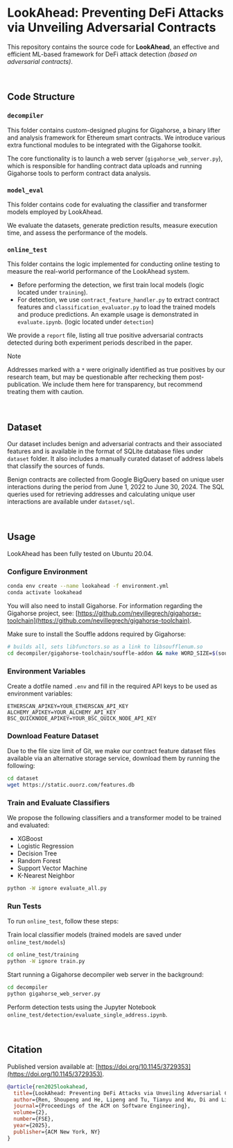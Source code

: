 # LookAhead: Preventing DeFi Attacks via Unveiling Adversarial Contracts
This repository contains the source code for **LookAhead**, an effective and efficient ML-based framework for DeFi attack detection *(based on adversarial contracts)*.

<br/>

## Code Structure
### `decompiler`
This folder contains custom-designed plugins for Gigahorse, a binary lifter and analysis framework for Ethereum smart contracts. We introduce various extra functional modules to be integrated with the Gigahorse toolkit.

The core functionality is to launch a web server (`gigahorse_web_server.py`), which is responsible for handling contract data uploads and running Gigahorse tools to perform contract data analysis.

### `model_eval`
This folder contains code for evaluating the classifier and transformer models employed by LookAhead.

We evaluate the datasets, generate prediction results, measure execution time, and assess the performance of the models.

### `online_test`
This folder contains the logic implemented for conducting online testing to measure the real-world performance of the LookAhead system.

- Before performing the detection, we first train local models (logic located under `training`).
- For detection, we use `contract_feature_handler.py` to extract contract features and `classification_evaluator.py` to load the trained models and produce predictions. An example usage is demonstrated in `evaluate.ipynb`.
(logic located under `detection`)

We provide a `report` file, listing all true positive adversarial contracts detected during both experiment periods described in the paper.

> [!NOTE]
> Addresses marked with a `*` were originally identified as true positives by our research team, but may be questionable after rechecking them post-publication. We include them here for transparency, but recommend treating them with caution. 

<br/>

## Dataset
Our dataset includes benign and adversarial contracts and their associated features and is available in the format of SQLite database files under `dataset` folder. It also includes a manually curated dataset of address labels that classify the sources of funds.

Benign contracts are collected from Google BigQuery based on unique user interactions during the period from June 1, 2022 to June 30, 2024. The SQL queries used for retrieving addresses and calculating unique user interactions are available under `dataset/sql`.

<br/>

## Usage
LookAhead has been fully tested on Ubuntu 20.04.

### Configure Environment
```bash
conda env create --name lookahead -f environment.yml
conda activate lookahead
```

You will also need to install Gigahorse. For information regarding the Gigahorse project, see: [https://github.com/nevillegrech/gigahorse-toolchain](https://github.com/nevillegrech/gigahorse-toolchain).

Make sure to install the Souffle addons required by Gigahorse:
```bash
# builds all, sets libfunctors.so as a link to libsoufflenum.so
cd decompiler/gigahorse-toolchain/souffle-addon && make WORD_SIZE=$(souffle --version | sed -n 3p | cut -c12,13)
```

### Environment Variables
Create a dotfile named `.env` and fill in the required API keys to be used as environment variables:
```
ETHERSCAN_APIKEY=YOUR_ETHERSCAN_API_KEY
ALCHEMY_APIKEY=YOUR_ALCHEMY_API_KEY
BSC_QUICKNODE_APIKEY=YOUR_BSC_QUICK_NODE_API_KEY
```

### Download Feature Dataset
Due to the file size limit of Git, we make our contract feature dataset files available via an alternative storage service, download them by running the following:
```bash
cd dataset
wget https://static.ouorz.com/features.db
```

### Train and Evaluate Classifiers
We propose the following classifiers and a transformer model to be trained and evaluated:
- XGBoost
- Logistic Regression
- Decision Tree
- Random Forest
- Support Vector Machine
- K-Nearest Neighbor

```bash
python -W ignore evaluate_all.py
```

### Run Tests
To run `online_test`, follow these steps:

Train local classifier models (trained models are saved under `online_test/models`)

```bash
cd online_test/training
python -W ignore train.py
```

Start running a Gigahorse decompiler web server in the background:

```bash
cd decompiler
python gigahorse_web_server.py
```

Perform detection tests using the Jupyter Notebook `online_test/detection/evaluate_single_address.ipynb`.

<br/>

## Citation
Published version available at: [https://doi.org/10.1145/3729353](https://doi.org/10.1145/3729353).

```bibtex
@article{ren2025lookahead,
  title={LookAhead: Preventing DeFi Attacks via Unveiling Adversarial Contracts},
  author={Ren, Shoupeng and He, Lipeng and Tu, Tianyu and Wu, Di and Liu, Jian and Ren, Kui and Chen, Chun},
  journal={Proceedings of the ACM on Software Engineering},
  volume={2},
  number={FSE},
  year={2025},
  publisher={ACM New York, NY}
}
```
